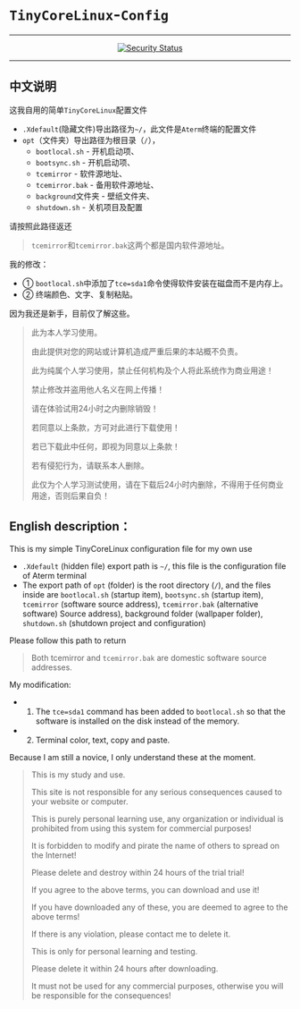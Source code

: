 # `TinyCoreLinux`-`Config`

------

<div align=center>

[![Security Status](https://s.murphysec.com/badge/jidro/TinyCoreLinux-Config.svg)](https://www.murphysec.com/p/jidro/TinyCoreLinux-Config)

</div>

------

## 中文说明

这我自用的简单`TinyCoreLinux`配置文件    </br>

- `.Xdefault`(隐藏文件)导出路径为`~/`，此文件是`Aterm`终端的配置文件    </br>
- `opt`（文件夹）导出路径为根目录（`/`），    </br>
  - `bootlocal.sh` - 开机启动项、    </br>
  - `bootsync.sh` - 开机启动项、    </br>
  - `tcemirror` - 软件源地址、    </br>
  - `tcemirror.bak` - 备用软件源地址、    </br>
  - `background`文件夹 - 壁纸文件夹、    </br>
  - `shutdown.sh` - 关机项目及配置    </br>

请按照此路径返还    </br>

> `tcemirror`和`tcemirror.bak`这两个都是国内软件源地址。    </br>

我的修改：    </br>

- ① `bootlocal.sh`中添加了`tce=sda1`命令使得软件安装在磁盘而不是内存上。    </br>
- ② 终端颜色、文字、复制粘贴。    </br>

因为我还是新手，目前仅了解这些。    </br>

> 此为本人学习使用。     </br>
> 
> 由此提供对您的网站或计算机造成严重后果的本站概不负责。    </br>
> 
> 此为纯属个人学习使用，禁止任何机构及个人将此系统作为商业用途！    </br>
> 
> 禁止修改并盗用他人名义在网上传播！    </br>
> 
> 请在体验试用24小时之内删除销毁！    </br>
> 
> 若同意以上条款，方可对此进行下载使用！    </br>
> 
> 若已下载此中任何，即视为同意以上条款！    </br>
> 
> 若有侵犯行为，请联系本人删除。    </br>
> 
> 此仅为个人学习测试使用，请在下载后24小时内删除，不得用于任何商业用途，否则后果自负！    </br>

## English description：

This is my simple TinyCoreLinux configuration file for my own use        </br>

- `.Xdefault` (hidden file) export path is `~/`, this file is the configuration file of Aterm terminal         </br>
- The export path of `opt` (folder) is the root directory (`/`), and the files inside are `bootlocal.sh` (startup item), `bootsync.sh` (startup item), `tcemirror` (software source address), `tcemirror.bak` (alternative software) Source address), background folder (wallpaper folder), `shutdown.sh` (shutdown project and configuration)        </br>

Please follow this path to return    </br>

> Both tcemirror and `tcemirror.bak` are domestic software source addresses.    </br>

My modification:        </br>

- 1. The `tce=sda1` command has been added to `bootlocal.sh` so that the software is installed on the disk instead of the memory.        </br>
- 2. Terminal color, text, copy and paste.        </br>

Because I am still a novice, I only understand these at the moment.    </br>

> This is my study and use.    </br>
> 
> This site is not responsible for any serious consequences caused to your website or computer.    </br>
> 
> This is purely personal learning use, any organization or individual is prohibited from using this system for commercial purposes!    </br>
> 
> It is forbidden to modify and pirate the name of others to spread on the Internet!    </br>
> 
> Please delete and destroy within 24 hours of the trial trial!   </br>
> 
> If you agree to the above terms, you can download and use it!    </br>
> 
> If you have downloaded any of these, you are deemed to agree to the above terms!    </br>
> 
> If there is any violation, please contact me to delete it.    </br>
> 
> This is only for personal learning and testing.     </br>
> 
> Please delete it within 24 hours after downloading.     </br>
> 
> It must not be used for any commercial purposes, otherwise you will be responsible for the consequences!    </br>
